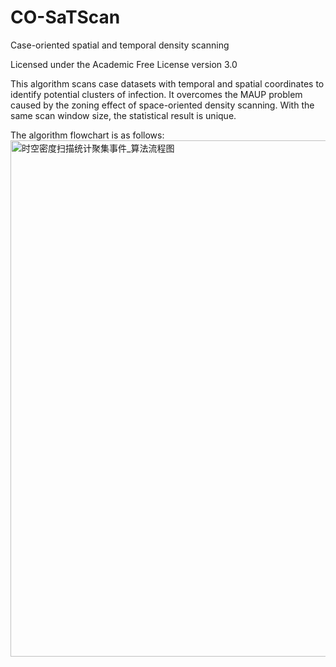 # CO-SaTScan
Case-oriented spatial and temporal density scanning

Licensed under the Academic Free License version 3.0

This algorithm scans case datasets with temporal and spatial coordinates to identify potential clusters of infection.
It overcomes the MAUP problem caused by the zoning effect of space-oriented density scanning.
With the same scan window size, the statistical result is unique.

The algorithm flowchart is as follows: 
<img width="826" alt="时空密度扫描统计聚集事件_算法流程图" src="https://user-images.githubusercontent.com/55351306/233790803-eeff7ec5-65ce-43b5-8f16-0845ad47e234.png">
